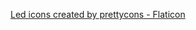 <a href="https://www.flaticon.com/free-icons/led" title="led icons">Led icons created by prettycons - Flaticon</a>
